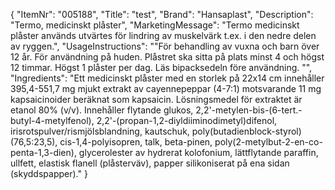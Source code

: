 {
  "ItemNr": "005188",
  "Title": "test",
  "Brand": "Hansaplast",
  "Description": "Termo, medicinskt plåster",
  "MarketingMessage": "Termo medicinskt plåster används utvärtes för lindring av muskelvärk t.ex. i den nedre delen av ryggen.",
  "UsageInstructions": "\"För behandling av vuxna och barn över 12 år. För användning på huden. Plåstret ska sitta på plats minst 4 och högst 12 timmar. Högst 1 plåster per dag. Läs bipacksedeln före användning. \"",
  "Ingredients": "Ett medicinskt plåster med en storlek på 22x14 cm innehåller 395,4-551,7 mg mjukt extrakt av cayennepeppar (4-7:1) motsvarande 11 mg kapsaicinoider beräknat som kapsaicin. Lösningsmedel för extraktet är etanol 80% (v/v). Innehåller flytande glukos, 2,2'-metylen-bis-(6-tert.-butyl-4-metylfenol), 2,2'-(propan-1,2-diyldiiminodimetyl)difenol, irisrotspulver/rismjölsblandning, kautschuk, poly(butadienblock-styrol) (76,5:23,5), cis-1,4-polyisopren, talk, beta-pinen, poly(2-metylbut-2-en-co-penta-1,3-dien), glycerolester av hydrerat kolofonium, lättflytande paraffin, ullfett, elastisk flanell (plåsterväv), papper silikoniserat på ena sidan (skyddspapper)."
}